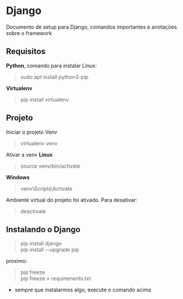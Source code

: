 # Django
Documento de setup para Django, comandos importantes e anotações sobre o framework

## Requisitos
**Python**, comando para instalar Linux: 

 > sudo apt install python3-pip 

 **Virtualenv**
 > pip install virtualenv

 ## Projeto

 Iniciar o projeto Venv
 > virtualenv venv

 Ativar a venv **Linux**
> source venv/bin/activate

**Windows**
> venv\Scripts\Activate

Ambiente virtual do projeto foi ativado. Para desativar:
>deactivate

## Instalando o Django
>pip install django<br>
>pip install --upgrade pip

proximo:
>pip freeze<br>
>pip freeze > requirements.txt

- sempre que instalarmos algo, execute o comando acima




